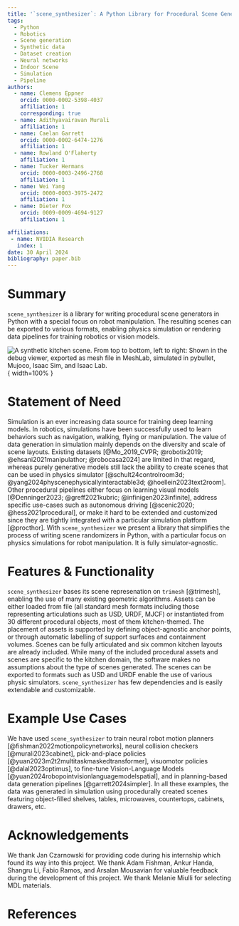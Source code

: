 ```yaml
---
title: '`scene_synthesizer`: A Python Library for Procedural Scene Generation in Robot Manipulation'
tags:
  - Python
  - Robotics
  - Scene generation
  - Synthetic data
  - Dataset creation
  - Neural networks
  - Indoor Scene
  - Simulation
  - Pipeline
authors:
  - name: Clemens Eppner
    orcid: 0000-0002-5398-4037
    affiliation: 1
    corresponding: true
  - name: Adithyavairavan Murali
    affiliation: 1
  - name: Caelan Garrett
    orcid: 0000-0002-6474-1276
    affiliation: 1
  - name: Rowland O'Flaherty
    affiliation: 1
  - name: Tucker Hermans
    orcid: 0000-0003-2496-2768
    affiliation: 1
  - name: Wei Yang
    orcid: 0000-0003-3975-2472
    affiliation: 1
  - name: Dieter Fox
    orcid: 0009-0009-4694-9127
    affiliation: 1

affiliations:
 - name: NVIDIA Research
   index: 1
date: 30 April 2024
bibliography: paper.bib
---
```


# Summary
`scene_synthesizer` is a library for writing procedural scene generators in Python with a special focus on robot manipulation. The resulting scenes can be exported to various formats, enabling physics simulation or rendering data pipelines for training robotics or vision models.

![A synthetic kitchen scene. From top to bottom, left to right: Shown in the debug viewer, exported as mesh file in MeshLab, simulated in pybullet, Mujoco, Isaac Sim, and Isaac Lab.](paper_teaser.png){ width=100% }

# Statement of Need
Simulation is an ever increasing data source for training deep learning models.
In robotics, simulations have been successfully used to learn behaviors such as navigation, walking, flying or manipulation.
The value of data generation in simulation mainly depends on the diversity and scale of scene layouts.
Existing datasets [@Mo_2019_CVPR; @robotix2019; @ehsani2021manipulathor; @robocasa2024] are limited in that regard, whereas purely generative models still lack the ability to create scenes that can be used in physics simulator [@schult24controlroom3d; @yang2024physcenephysicallyinteractable3d; @hoellein2023text2room].
Other procedural pipelines either focus on learning visual models [@Denninger2023; @greff2021kubric; @infinigen2023infinite], address specific use-cases such as autonomous driving [@scenic2020; @hess2021procedural], or make it hard to be extended and customized since they are tightly integrated with a particular simulation platform [@procthor].
With `scene_synthesizer` we present a library that simplifies the process of writing scene randomizers in Python, with a particular focus on physics simulations for robot manipulation. It is fully simulator-agnostic.

# Features & Functionality

`scene_synthesizer` bases its scene represenation on `trimesh` [@trimesh], enabling the use of many existing geometric algorithms.
Assets can be either loaded from file (all standard mesh formats including those representing articulations such as USD, URDF, MJCF) or instantiated from 30 different procedural objects, most of them kitchen-themed.
The placement of assets is supported by defining object-agnostic anchor points, or through automatic labelling of support surfaces and containment volumes.
Scenes can be fully articulated and six common kitchen layouts are already included.
While many of the included procedural assets and scenes are specific to the kitchen domain, the software makes no assumptions about the type of scenes generated.
The scenes can be exported to formats such as USD and URDF enable the use of various physic simulators.
`scene_synthesizer` has few dependencies and is easily extendable and customizable.

# Example Use Cases

We have used `scene_synthesizer` to train neural robot motion planners [@fishman2022motionpolicynetworks], neural collision checkers [@murali2023cabinet],
pick-and-place policies [@yuan2023m2t2multitaskmaskedtransformer], visuomotor policies [@dalal2023optimus], to fine-tune Vision-Language Models [@yuan2024robopointvisionlanguagemodelspatial], and in planning-based data generation pipelines [@garrett2024simpler].
In all these examples, the data was generated in simulation using procedurally created scenes featuring object-filled shelves, tables, microwaves, countertops, cabinets, drawers, etc.

# Acknowledgements

We thank Jan Czarnowski for providing code during his internship which found its way into this project.
We thank Adam Fishman, Ankur Handa, Shangru Li, Fabio Ramos, and Arsalan Mousavian for valuable feedback during the development of this project.
We thank Melanie Miulli for selecting MDL materials.

# References
